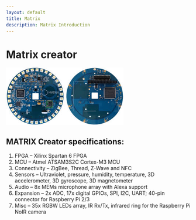 ```yaml
---
layout: default
title: Matrix
description: Matrix Introduction
---
```


# Matrix creator

![Matrix](matrix.jpg)

## MATRIX Creator specifications:

1. FPGA – Xilinx Spartan 6 FPGA
2. MCU – Atmel ATSAM3S2C Cortex-M3 MCU
3. Connectivity – ZigBee, Thread, Z-Wave and NFC
4. Sensors – Ultraviolet, pressure, humidity, temperature, 3D accelerometer, 3D gyroscope, 3D    magnetometer
5. Audio – 8x MEMs microphone array with Alexa support
6. Expansion – 2x ADC, 17x digital GPIOs, SPI, I2C, UART; 40-pin connector for Raspberry Pi 2/3
7. Misc – 35x RGBW LEDs array, IR Rx/Tx, infrared ring for the Raspberry Pi NoIR camera
